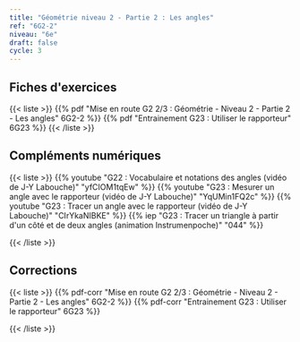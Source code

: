 ```yaml
---
title: "Géométrie niveau 2 - Partie 2 : Les angles"
ref: "6G2-2"
niveau: "6e"
draft: false
cycle: 3
---
```




<h2 class="ui horizontal divider header"> Fiches d'exercices</h2>


{{< liste >}}
	{{% pdf "Mise en route G2 2/3 : Géométrie - Niveau 2 - Partie 2 - Les angles" 6G2-2 %}}
	{{% pdf "Entrainement G23 : Utiliser le rapporteur" 6G23 %}}
{{< /liste >}}

<div class="ui hidden divider"></div>
<div class="ui hidden divider"></div>

<h2 class="ui horizontal divider header"> Compléments numériques</h2>


{{< liste >}}
	{{% youtube "G22 : Vocabulaire et notations des angles (vidéo de J-Y Labouche)" "yfCIOM1tqEw" %}}
	{{% youtube "G23 : Mesurer un angle avec le rapporteur (vidéo de J-Y Labouche)" "YqUMin1FQ2c" %}}
	{{% youtube "G23 : Tracer un angle avec le rapporteur (vidéo de J-Y Labouche)" "CIrYkaNIBKE" %}}
	{{% iep "G23 : Tracer un triangle à partir d'un côté et de deux angles (animation Instrumenpoche)" "044" %}}

	
{{< /liste >}}

<div class="ui hidden divider"></div>
<div class="ui hidden divider"></div>

<h2 class="ui horizontal divider header"> Corrections</h2>


{{< liste >}}
	{{% pdf-corr "Mise en route G2 2/3 : Géométrie - Niveau 2 - Partie 2 - Les angles" 6G2-2 %}}
	{{% pdf-corr "Entrainement G23 : Utiliser le rapporteur" 6G23 %}}

{{< /liste >}}


